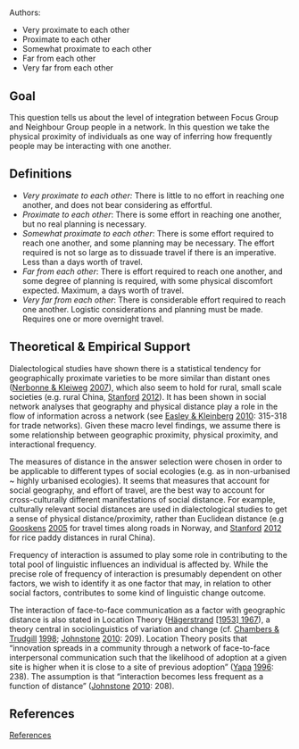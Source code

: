# [](ContributionTable?__template__=property.md&property=name#cldf:S4)

Authors: [](ContributionTable?__template__=property.md&property=contributor#cldf:S4)
- Very proximate to each other
- Proximate to each other
- Somewhat proximate to each other
- Far from each other
- Very far from each other


## Goal

This question tells us about the level of integration between Focus Group and Neighbour Group people in a network. In this question we take the physical proximity of individuals as one way of inferring how frequently people may be interacting with one another.


## Definitions

- *Very proximate to each other:* There is little to no effort in reaching one another, and does not bear considering as effortful.
- *Proximate to each other*: There is some effort in reaching one another, but no real planning is necessary.
- *Somewhat proximate to each other*: There is some effort required to reach one another, and some planning may be necessary. The effort required is not so large as to dissuade travel if there is an imperative. Less than a days worth of travel.
- *Far from each other*: There is effort required to reach one another, and some degree of planning is required, with some physical discomfort expected. Maximum, a days worth of travel.
- *Very far from each other*: There is considerable effort required to reach one another. Logistic considerations and planning must be made. Requires one or more overnight travel.

## Theoretical & Empirical Support

Dialectological studies have shown there is a statistical tendency for geographically proximate varieties to be more similar than distant ones ([Nerbonne & Kleiweg](sources.bib?ref&with_internal_ref_link&keep_label#cldf:NerbonneKleiweg2007) [2007](sources.bib?ref&with_internal_ref_link&keep_label#cldf:NerbonneKleiweg2007)), which also seem to hold for rural, small scale societies (e.g. rural China, [Stanford](sources.bib?ref&with_internal_ref_link&keep_label#cldf:Stanford2012) [2012](sources.bib?ref&with_internal_ref_link&keep_label#cldf:Stanford2012)). It has been shown in social network analyses that geography and physical distance play a role in the flow of information across a network (see [Easley & Kleinberg](sources.bib?ref&with_internal_ref_link&keep_label#cldf:EasleyKleinberg2010) [2010](sources.bib?ref&with_internal_ref_link&keep_label#cldf:EasleyKleinberg2010): 315-318 for trade networks). Given these macro level findings, we assume there is some relationship between geographic proximity, physical proximity, and interactional frequency.

The measures of distance in the answer selection were chosen in order to be applicable to different types of social ecologies (e.g. as in non-urbanised ~ highly urbanised ecologies). It seems that measures that account for social geography, and effort of travel, are the best way to account for cross-culturally different manifestations of social distance. For example, culturally relevant social distances are used in dialectological studies to get a sense of physical distance/proximity, rather than Euclidean distance (e.g [Gooskens](sources.bib?ref&with_internal_ref_link&keep_label#cldf:Gooskens2005) [2005](sources.bib?ref&with_internal_ref_link&keep_label#cldf:Gooskens2005) for travel times along roads in Norway, and [Stanford](sources.bib?ref&with_internal_ref_link&keep_label#cldf:Stanford2012) [2012](sources.bib?ref&with_internal_ref_link&keep_label#cldf:Stanford2012) for rice paddy distances in rural China).

Frequency of interaction is assumed to play some role in contributing to the total pool of linguistic influences an individual is affected by. While the precise role of frequency of interaction is presumably dependent on other factors, we wish to identify it as one factor that may, in relation to other social factors, contributes to some kind of linguistic change outcome.

The interaction of face-to-face communication as a factor with geographic distance is also stated in Location Theory ([Hägerstrand](sources.bib?ref&with_internal_ref_link&keep_label#cldf:Hagerstrand1967) [[1953] 1967](sources.bib?ref&with_internal_ref_link&keep_label#cldf:Hagerstrand1967)), a theory central in sociolinguistics of variation and change (cf. [Chambers & Trudgill](sources.bib?ref&with_internal_ref_link&keep_label#cldf:ChambersTrudgill1998) [1998](sources.bib?ref&with_internal_ref_link&keep_label#cldf:ChambersTrudgill1998); [Johnstone](sources.bib?ref&with_internal_ref_link&keep_label#cldf:Johnstone2010) [2010](sources.bib?ref&with_internal_ref_link&keep_label#cldf:Johnstone2010): 209). Location Theory posits that “innovation spreads in a community through a network of face-to-face interpersonal communication such that the likelihood of adoption at a given site is higher when it is close to a site of previous adoption” ([Yapa](sources.bib?ref&with_internal_ref_link&keep_label#cldf:Yapa1996) [1996](sources.bib?ref&with_internal_ref_link&keep_label#cldf:Yapa1996): 238). The assumption is that “interaction becomes less frequent as a function of distance” ([Johnstone](sources.bib?ref&with_internal_ref_link&keep_label#cldf:Johnstone2010) [2010](sources.bib?ref&with_internal_ref_link&keep_label#cldf:Johnstone2010): 208).
## References

[References](Source?cited_only&with_link#cldf:__all__)